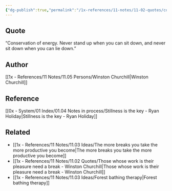 ```yaml
---
{"dg-publish":true,"permalink":"/1x-references/11-notes/11-02-quotes/conservation-of-energy-never-stand-up-when-you-can-sit-down-and-never-sit-down-when-you-can-lie-down-winston-churchill/","title":"Conservation of energy. Never stand up when you can sit down, and never sit down when you can lie down. - Winston Churchill","created":"2024-03-14T10:10:24.407+03:00","updated":"2024-03-14T10:11:51.738+03:00"}
---
```



## Quote
“Conservation of energy. Never stand up when you can sit down, and never sit down when you can lie down.”

## Author
[[1x - References/11 Notes/11.05 Persons/Winston Churchill\|Winston Churchill]]

## Reference
[[0x - System/01 Index/01.04 Notes in process/Stillness is the key - Ryan Holiday\|Stillness is the key - Ryan Holiday]]

## Related
- [[1x - References/11 Notes/11.03 Ideas/The more breaks you take the more productive you become\|The more breaks you take the more productive you become]]
- [[1x - References/11 Notes/11.02 Quotes/Those whose work is their pleasure need a break - Winston Churchill\|Those whose work is their pleasure need a break - Winston Churchill]]
- [[1x - References/11 Notes/11.03 Ideas/Forest bathing therapy\|Forest bathing therapy]]